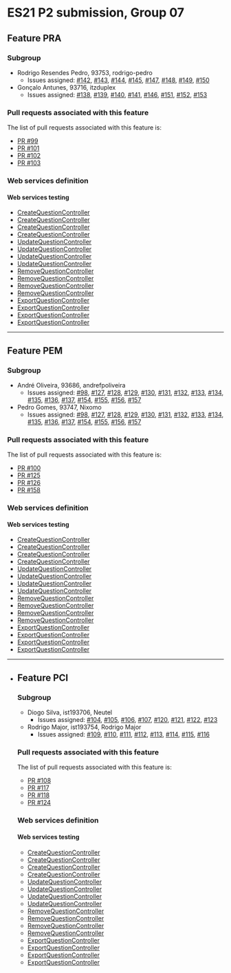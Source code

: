 # ES21 P2 submission, Group 07

## Feature PRA

### Subgroup
 - Rodrigo Resendes Pedro, 93753, rodrigo-pedro
   + Issues assigned: [#142](https://github.com/tecnico-softeng/es21-g07/issues/142), [#143](https://github.com/tecnico-softeng/es21-g07/issues/143), [#144](https://github.com/tecnico-softeng/es21-g07/issues/144), [#145](https://github.com/tecnico-softeng/es21-g07/issues/145), [#147](https://github.com/tecnico-soft/es21-g07/issues/147), [#148](https://github.com/tecnico-softeng/es21-g07/issues/148), [#149](https://github.com/tecnico-soft/es21-g07/issues/149), [#150](https://github.com/tecnico-soft/es21-g07/issues/150)
 - Gonçalo Antunes, 93716, itzduplex
   + Issues assigned: [#138](https://github.com/tecnico-softeng/es21-g07/issues/138), [#139](https://github.com/tecnico-softeng/es21-g07/issues/139), [#140](https://github.com/tecnico-softeng/es21-g07/issues/140), [#141](https://github.com/tecnico-softeng/es21-g07/issues/141), [#146](https://github.com/tecnico-softeng/es21-g07/issues/146), [#151](https://github.com/tecnico-softeng/es21-g07/issues/151), [#152](https://github.com/tecnico-softeng/es21-g07/issues/152), [#153](https://github.com/tecnico-softeng/es21-g07/issues/153)
 
### Pull requests associated with this feature

The list of pull requests associated with this feature is:

 - [PR #99](https://github.com/tecnico-softeng/es21-g07/pull/99)
 - [PR #101](https://github.com/tecnico-softeng/es21-g07/pull/101)
 - [PR #102](https://github.com/tecnico-softeng/es21-g07/pull/102)
 - [PR #103](https://github.com/tecnico-softeng/es21-g07/pull/103)


### Web services definition

#### Web services testing

 - [CreateQuestionController](https://github.com/tecnico-softeng/es21-g07/blob/develop/backend/src/test/groovy/pt/ulisboa/tecnico/socialsoftware/tutor/question/webservice/CreateQuestionWebServiceIT.groovy#L110)
 - [CreateQuestionController](https://github.com/tecnico-softeng/es21-g07/blob/develop/backend/src/test/groovy/pt/ulisboa/tecnico/socialsoftware/tutor/question/webservice/CreateQuestionWebServiceIT.groovy#L208)
 - [CreateQuestionController](https://github.com/tecnico-softeng/es21-g07/blob/develop/backend/src/test/groovy/pt/ulisboa/tecnico/socialsoftware/tutor/question/webservice/CreateQuestionWebServiceIT.groovy#L252)
 - [CreateQuestionController](https://github.com/tecnico-softeng/es21-g07/blob/develop/backend/src/test/groovy/pt/ulisboa/tecnico/socialsoftware/tutor/question/webservice/CreateQuestionWebServiceIT.groovy#L297)
 - [UpdateQuestionController](https://github.com/tecnico-softeng/es21-g07/blob/develop/backend/src/test/groovy/pt/ulisboa/tecnico/socialsoftware/tutor/question/webservice/UpdateQuestionWebServiceIT.groovy#L267)
 - [UpdateQuestionController](https://github.com/tecnico-softeng/es21-g07/blob/develop/backend/src/test/groovy/pt/ulisboa/tecnico/socialsoftware/tutor/question/webservice/UpdateQuestionWebServiceIT.groovy#L310)
 - [UpdateQuestionController](https://github.com/tecnico-softeng/es21-g07/blob/develop/backend/src/test/groovy/pt/ulisboa/tecnico/socialsoftware/tutor/question/webservice/UpdateQuestionWebServiceIT.groovy#L354)
 - [UpdateQuestionController](https://github.com/tecnico-softeng/es21-g07/blob/develop/backend/src/test/groovy/pt/ulisboa/tecnico/socialsoftware/tutor/question/webservice/UpdateQuestionWebServiceIT.groovy#L391)
 - [RemoveQuestionController](https://github.com/tecnico-softeng/es21-g07/blob/develop/backend/src/test/groovy/pt/ulisboa/tecnico/socialsoftware/tutor/question/webservice/RemoveQuestionWebServiceIT.groovy#L147)
 - [RemoveQuestionController](https://github.com/tecnico-softeng/es21-g07/blob/develop/backend/src/test/groovy/pt/ulisboa/tecnico/socialsoftware/tutor/question/webservice/RemoveQuestionWebServiceIT.groovy#L166)
 - [RemoveQuestionController](https://github.com/tecnico-softeng/es21-g07/blob/develop/backend/src/test/groovy/pt/ulisboa/tecnico/socialsoftware/tutor/question/webservice/RemoveQuestionWebServiceIT.groovy#L196)
 - [RemoveQuestionController](https://github.com/tecnico-softeng/es21-g07/blob/develop/backend/src/test/groovy/pt/ulisboa/tecnico/socialsoftware/tutor/question/webservice/RemoveQuestionWebServiceIT.groovy#L218)
 - [ExportQuestionController](https://github.com/tecnico-softeng/es21-g07/blob/develop/backend/src/test/groovy/pt/ulisboa/tecnico/socialsoftware/tutor/question/webservice/ExportQuestionWebServiceIT.groovy#L167)
 - [ExportQuestionController](https://github.com/tecnico-softeng/es21-g07/blob/develop/backend/src/test/groovy/pt/ulisboa/tecnico/socialsoftware/tutor/question/webservice/ExportQuestionWebServiceIT.groovy#L200)
 - [ExportQuestionController](https://github.com/tecnico-softeng/es21-g07/blob/develop/backend/src/test/groovy/pt/ulisboa/tecnico/socialsoftware/tutor/question/webservice/ExportQuestionWebServiceIT.groovy#L222)
 - [ExportQuestionController](https://github.com/tecnico-softeng/es21-g07/blob/develop/backend/src/test/groovy/pt/ulisboa/tecnico/socialsoftware/tutor/question/webservice/ExportQuestionWebServiceIT.groovy#L244)

---

## Feature PEM

### Subgroup
- André Oliveira, 93686, andrefpoliveira
   + Issues assigned: [#98](https://github.com/tecnico-softeng/es21-g07/issues/98), [#127](https://github.com/tecnico-softeng/es21-g07/issues/127), [#128](https://github.com/tecnico-softeng/es21-g07/issues/128), [#129](https://github.com/tecnico-softeng/es21-g07/issues/129), [#130](https://github.com/tecnico-softeng/es21-g07/issues/130), [#131](https://github.com/tecnico-softeng/es21-g07/issues/131), [#132](https://github.com/tecnico-softeng/es21-g07/issues/132), [#133](https://github.com/tecnico-softeng/es21-g07/issues/133), [#134](https://github.com/tecnico-softeng/es21-g07/issues/134), [#135](https://github.com/tecnico-softeng/es21-g07/issues/135), [#136](https://github.com/tecnico-softeng/es21-g07/issues/136), [#137](https://github.com/tecnico-softeng/es21-g07/issues/137), [#154](https://github.com/tecnico-softeng/es21-g07/issues/154), [#155](https://github.com/tecnico-softeng/es21-g07/issues/155), [#156](https://github.com/tecnico-softeng/es21-g07/issues/156), [#157](https://github.com/tecnico-softeng/es21-g07/issues/157)
- Pedro Gomes, 93747, Nixomo
   + Issues assigned: [#98](https://github.com/tecnico-softeng/es21-g07/issues/98), [#127](https://github.com/tecnico-softeng/es21-g07/issues/127), [#128](https://github.com/tecnico-softeng/es21-g07/issues/128), [#129](https://github.com/tecnico-softeng/es21-g07/issues/129), [#130](https://github.com/tecnico-softeng/es21-g07/issues/130), [#131](https://github.com/tecnico-softeng/es21-g07/issues/131), [#132](https://github.com/tecnico-softeng/es21-g07/issues/132), [#133](https://github.com/tecnico-softeng/es21-g07/issues/133), [#134](https://github.com/tecnico-softeng/es21-g07/issues/134), [#135](https://github.com/tecnico-softeng/es21-g07/issues/135), [#136](https://github.com/tecnico-softeng/es21-g07/issues/136), [#137](https://github.com/tecnico-softeng/es21-g07/issues/137), [#154](https://github.com/tecnico-softeng/es21-g07/issues/154), [#155](https://github.com/tecnico-softeng/es21-g07/issues/155), [#156](https://github.com/tecnico-softeng/es21-g07/issues/156), [#157](https://github.com/tecnico-softeng/es21-g07/issues/157)

### Pull requests associated with this feature

The list of pull requests associated with this feature is:
 - [PR #100](https://github.com/tecnico-softeng/es21-g07/pull/100)
 - [PR #125](https://github.com/tecnico-softeng/es21-g07/pull/125)
 - [PR #126](https://github.com/tecnico-softeng/es21-g07/pull/126)
 - [PR #158](https://github.com/tecnico-softeng/es21-g07/pull/158)


### Web services definition

#### Web services testing

- [CreateQuestionController](https://github.com/tecnico-softeng/es21-g07/blob/develop/backend/src/test/groovy/pt/ulisboa/tecnico/socialsoftware/tutor/question/webservice/CreateQuestionWebServiceIT.groovy#L141)
- [CreateQuestionController](https://github.com/tecnico-softeng/es21-g07/blob/develop/backend/src/test/groovy/pt/ulisboa/tecnico/socialsoftware/tutor/question/webservice/CreateQuestionWebServiceIT.groovy#L208)
- [CreateQuestionController](https://github.com/tecnico-softeng/es21-g07/blob/develop/backend/src/test/groovy/pt/ulisboa/tecnico/socialsoftware/tutor/question/webservice/CreateQuestionWebServiceIT.groovy#L252)
- [CreateQuestionController](https://github.com/tecnico-softeng/es21-g07/blob/develop/backend/src/test/groovy/pt/ulisboa/tecnico/socialsoftware/tutor/question/webservice/CreateQuestionWebServiceIT.groovy#L297)
- [UpdateQuestionController](https://github.com/tecnico-softeng/es21-g07/blob/develop/backend/src/test/groovy/pt/ulisboa/tecnico/socialsoftware/tutor/question/webservice/UpdateQuestionWebServiceIT.groovy#L50)
- [UpdateQuestionController](https://github.com/tecnico-softeng/es21-g07/blob/develop/backend/src/test/groovy/pt/ulisboa/tecnico/socialsoftware/tutor/question/webservice/UpdateQuestionWebServiceIT.groovy#L310)
- [UpdateQuestionController](https://github.com/tecnico-softeng/es21-g07/blob/develop/backend/src/test/groovy/pt/ulisboa/tecnico/socialsoftware/tutor/question/webservice/UpdateQuestionWebServiceIT.groovy#L354)
- [UpdateQuestionController](https://github.com/tecnico-softeng/es21-g07/blob/develop/backend/src/test/groovy/pt/ulisboa/tecnico/socialsoftware/tutor/question/webservice/UpdateQuestionWebServiceIT.groovy#L391)
- [RemoveQuestionController](https://github.com/tecnico-softeng/es21-g07/blob/develop/backend/src/test/groovy/pt/ulisboa/tecnico/socialsoftware/tutor/question/webservice/RemoveQuestionWebServiceIT.groovy#L51)
- [RemoveQuestionController](https://github.com/tecnico-softeng/es21-g07/blob/develop/backend/src/test/groovy/pt/ulisboa/tecnico/socialsoftware/tutor/question/webservice/RemoveQuestionWebServiceIT.groovy#L166)
- [RemoveQuestionController](https://github.com/tecnico-softeng/es21-g07/blob/develop/backend/src/test/groovy/pt/ulisboa/tecnico/socialsoftware/tutor/question/webservice/RemoveQuestionWebServiceIT.groovy#L196)
- [RemoveQuestionController](https://github.com/tecnico-softeng/es21-g07/blob/develop/backend/src/test/groovy/pt/ulisboa/tecnico/socialsoftware/tutor/question/webservice/RemoveQuestionWebServiceIT.groovy#L218)
- [ExportQuestionController](https://github.com/tecnico-softeng/es21-g07/blob/develop/backend/src/test/groovy/pt/ulisboa/tecnico/socialsoftware/tutor/question/webservice/ExportQuestionWebServiceIT.groovy#L49)
- [ExportQuestionController](https://github.com/tecnico-softeng/es21-g07/blob/develop/backend/src/test/groovy/pt/ulisboa/tecnico/socialsoftware/tutor/question/webservice/ExportQuestionWebServiceIT.groovy#L200)
- [ExportQuestionController](https://github.com/tecnico-softeng/es21-g07/blob/develop/backend/src/test/groovy/pt/ulisboa/tecnico/socialsoftware/tutor/question/webservice/ExportQuestionWebServiceIT.groovy#L222)
- [ExportQuestionController](https://github.com/tecnico-softeng/es21-g07/blob/develop/backend/src/test/groovy/pt/ulisboa/tecnico/socialsoftware/tutor/question/webservice/ExportQuestionWebServiceIT.groovy#L244)

---

- ## Feature PCI

  ### Subgroup

  - Diogo Silva, ist193706, Neutel
    + Issues assigned: [#104](https://github.com/tecnico-softeng/es21-g07/issues/104), [#105](https://github.com/tecnico-softeng/es21-g07/issues/105), [#106](https://github.com/tecnico-softeng/es21-g07/issues/106), [#107](https://github.com/tecnico-softeng/es21-g07/issues/107), [#120](https://github.com/tecnico-softeng/es21-g07/issues/120), [#121](https://github.com/tecnico-softeng/es21-g07/issues/121), [#122](https://github.com/tecnico-softeng/es21-g07/issues/122), [#123](https://github.com/tecnico-softeng/es21-g07/issues/123)
  - Rodrigo Major, ist193754, Rodrigo Major
    + Issues assigned: [#109](https://github.com/tecnico-softeng/es21-g07/issues/109), [#110](https://github.com/tecnico-softeng/es21-g07/issues/110), [#111](https://github.com/tecnico-softeng/es21-g07/issues/111), [#112](https://github.com/tecnico-softeng/es21-g07/issues/112), [#113](https://github.com/tecnico-softeng/es21-g07/issues/113), [#114](https://github.com/tecnico-softeng/es21-g07/issues/114), [#115](https://github.com/tecnico-softeng/es21-g07/issues/115), [#116](https://github.com/tecnico-softeng/es21-g07/issues/116)

  ### Pull requests associated with this feature

  The list of pull requests associated with this feature is:

  - [PR #108](https://github.com/tecnico-softeng/es21-g07/pull/108)
  - [PR #117](https://github.com/tecnico-softeng/es21-g07/pull/117)
  - [PR #118](https://github.com/tecnico-softeng/es21-g07/pull/118)
  - [PR #124](https://github.com/tecnico-softeng/es21-g07/pull/124)


  ### Web services definition

  #### Web services testing

   - [CreateQuestionController](https://github.com/tecnico-softeng/es21-g07/blob/develop/backend/src/test/groovy/pt/ulisboa/tecnico/socialsoftware/tutor/question/webservice/CreateQuestionWebServiceIT.groovy#L49)
   - [CreateQuestionController](https://github.com/tecnico-softeng/es21-g07/blob/develop/backend/src/test/groovy/pt/ulisboa/tecnico/socialsoftware/tutor/question/webservice/CreateQuestionWebServiceIT.groovy#L208)
   - [CreateQuestionController](https://github.com/tecnico-softeng/es21-g07/blob/develop/backend/src/test/groovy/pt/ulisboa/tecnico/socialsoftware/tutor/question/webservice/CreateQuestionWebServiceIT.groovy#L252)
   - [CreateQuestionController](https://github.com/tecnico-softeng/es21-g07/blob/develop/backend/src/test/groovy/pt/ulisboa/tecnico/socialsoftware/tutor/question/webservice/CreateQuestionWebServiceIT.groovy#L297)
   - [UpdateQuestionController](https://github.com/tecnico-softeng/es21-g07/blob/develop/backend/src/test/groovy/pt/ulisboa/tecnico/socialsoftware/tutor/question/webservice/UpdateQuestionWebServiceIT.groovy#L150)
   - [UpdateQuestionController](https://github.com/tecnico-softeng/es21-g07/blob/develop/backend/src/test/groovy/pt/ulisboa/tecnico/socialsoftware/tutor/question/webservice/UpdateQuestionWebServiceIT.groovy#L310)
   - [UpdateQuestionController](https://github.com/tecnico-softeng/es21-g07/blob/develop/backend/src/test/groovy/pt/ulisboa/tecnico/socialsoftware/tutor/question/webservice/UpdateQuestionWebServiceIT.groovy#L354)
   - [UpdateQuestionController](https://github.com/tecnico-softeng/es21-g07/blob/develop/backend/src/test/groovy/pt/ulisboa/tecnico/socialsoftware/tutor/question/webservice/UpdateQuestionWebServiceIT.groovy#L391)
   - [RemoveQuestionController](https://github.com/tecnico-softeng/es21-g07/blob/develop/backend/src/test/groovy/pt/ulisboa/tecnico/socialsoftware/tutor/question/webservice/RemoveQuestionWebServiceIT.groovy#L92)
   - [RemoveQuestionController](https://github.com/tecnico-softeng/es21-g07/blob/develop/backend/src/test/groovy/pt/ulisboa/tecnico/socialsoftware/tutor/question/webservice/RemoveQuestionWebServiceIT.groovy#L166)
   - [RemoveQuestionController](https://github.com/tecnico-softeng/es21-g07/blob/develop/backend/src/test/groovy/pt/ulisboa/tecnico/socialsoftware/tutor/question/webservice/RemoveQuestionWebServiceIT.groovy#L196)
   - [RemoveQuestionController](https://github.com/tecnico-softeng/es21-g07/blob/develop/backend/src/test/groovy/pt/ulisboa/tecnico/socialsoftware/tutor/question/webservice/RemoveQuestionWebServiceIT.groovy#L218)
   - [ExportQuestionController](https://github.com/tecnico-softeng/es21-g07/blob/develop/backend/src/test/groovy/pt/ulisboa/tecnico/socialsoftware/tutor/question/webservice/ExportQuestionWebServiceIT.groovy#L104)
   - [ExportQuestionController](https://github.com/tecnico-softeng/es21-g07/blob/develop/backend/src/test/groovy/pt/ulisboa/tecnico/socialsoftware/tutor/question/webservice/ExportQuestionWebServiceIT.groovy#L200)
   - [ExportQuestionController](https://github.com/tecnico-softeng/es21-g07/blob/develop/backend/src/test/groovy/pt/ulisboa/tecnico/socialsoftware/tutor/question/webservice/ExportQuestionWebServiceIT.groovy#L222)
   - [ExportQuestionController](https://github.com/tecnico-softeng/es21-g07/blob/develop/backend/src/test/groovy/pt/ulisboa/tecnico/socialsoftware/tutor/question/webservice/ExportQuestionWebServiceIT.groovy#L244)

